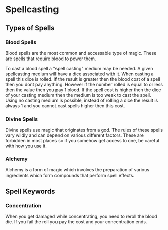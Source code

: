 # Spellcasting

## Types of Spells

### Blood Spells
Blood spells are the most common and accessable type of magic. These are spells that require blood to power them.

To cast a blood spell a "spell casting" medium may be needed. A given spellcasting medium will have a dice associated with it. When casting a spell this dice is rolled. If the result is greater then the blood cost of a spell then you dont pay anything. However if the number rolled is equal to or less then the value then you pay 1 blood. If the spell cost is higher then the dice of your casting medium then the medium is too weak to cast the spell. Using no casting medium is possible, instead of rolling a dice the result is always 1 and you cannot cast spells higher then this cost.

### Divine Spells
Divine spells use magic that originates from a god. The rules of these spells vary wildly and can depend on various different factors. These are forbidden in most places so if you somehow get access to one, be careful with how you use it.

### Alchemy
Alchemy is a form of magic which involves the preparation of various ingredients which form compounds that perform spell effects.

## Spell Keywords

### Concentration
When you get damaged while concentrating, you need to reroll the blood die. If you fail the roll you pay the cost and your concentration ends.